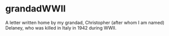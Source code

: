 # grandadWWII
A letter written home by my grandad, Christopher (after whom I am named) Delaney, who was killed in Italy in 1942 during WWII.
